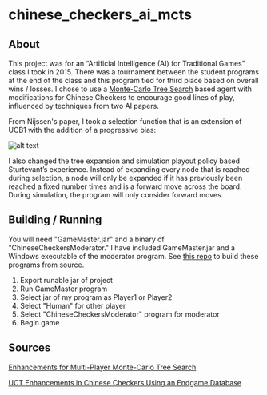 # chinese_checkers_ai_mcts

## About

This project was for an “Artificial Intelligence (AI) for Traditional Games” class I took in 2015. There was a tournament between the student programs at the end of the class and this program tied for third place based on overall wins / losses. I chose to use a [Monte-Carlo Tree Search](http://mcts.ai/about/index.html) based agent with modifications for Chinese Checkers to encourage good lines of play, influenced by techniques from two AI papers.

From Nijssen's paper, I took a selection function that is an extension of UCB1 with the addition of a progressive bias:

![alt text](http://i.imgur.com/aM78hN6.png "Logo Title Text 1")

I also changed the tree expansion and simulation playout policy based Sturtevant’s experience. Instead of expanding every node that is reached during selection, a node will only be expanded if it has previously been reached a fixed number times and is a forward move across the board. During simulation, the program will only consider forward moves.

## Building / Running

You will need "GameMaster.jar" and a binary of "ChineseCheckersModerator." I have included GameMaster.jar and a Windows executable of the moderator program. See [this repo](https://github.com/wtmitchell/tradgames) to build these programs from source.

1. Export runable jar of project
2. Run GameMaster program
3. Select jar of my program as Player1 or Player2
4. Select "Human" for other player
5. Select "ChineseCheckersModerator" program for moderator
6. Begin game

## Sources

[Enhancements for Multi-Player Monte-Carlo Tree Search](http://bnaic2010.uni.lu/Papers/Category%20B/Nijssen.pdf)

[UCT Enhancements in Chinese Checkers Using an Endgame Database](http://www.cs.du.edu/~sturtevant/papers/UCT-endgame.pdf)
